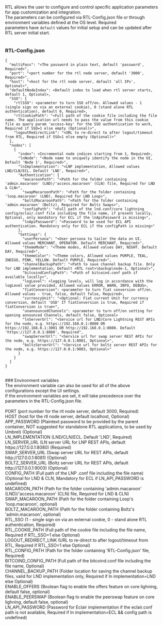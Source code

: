 RTL allows the user to configure and control specific application parameters for app customization and integration.<br />
The parameters can be configured via RTL-Config.json file or through environment variables defined at the OS level. Required <br />
parameters have `default` values for initial setup and can be updated after RTL server initial start.<br />
<br />
### RTL-Config.json<br />
```
{
  "multiPass": "<The password in plain text, default 'password', Required>",
  "port": "<port number for the rtl node server, default '3000', Required>",
  "host": "<host for the rtl node server, default 'all IPs', Optional>",
  "defaultNodeIndex": <Default index to load when rtl server starts, default 1, Optional>,
  "SSO": {
    "rtlSSO": <parameter to turn SSO off/on. Allowed values - 1 (single sign on via an external cookie), 0 (stand alone RTL authentication), default 0, Required>,
    "rtlCookiePath": "<Full path of the cookie file including the file name. The application url needs to pass the value from this cookie file as query param 'access-key' for the SSO authentication to work, Required if SSO=1 else empty (Optional)>",
    "logoutRedirectLink": "<URL to re-direct to after logout/timeout from RTL, Required if SSO=1 else empty (Optional)>"
  },
  "nodes": [
    {
      "index": <Incremental node indices starting from 1, Required>,
      "lnNode": "<Node name to uniquely identify the node in the UI, Default 'Node 1', Required>",
      "lnImplementation": "<LNP implementation, Allowed values LND/CLN/ECL. Default 'LND', Required>",
      "Authentication": {
        "macaroonPath": "<Path for the folder containing 'admin.macaroon' (LND)/'access.macaroon' (CLN) file, Required for LND & CLN>",
        "swapMacaroonPath": "<Path for the folder containing 'loop.macaroon' (LND), Required for LND Loop>",
        "boltzMacaroonPath": "<Path for the folder containing 'admin.macaroon' (Boltz), Required for Boltz Swaps>",
        "configPath": "<Full path of the lnd.conf/core lightning config/eclair.conf file including the file name, if present locally, Optional, only mandatory for ECL if the lnApiPassword is missing>",
        "lnApiPassword": "<Password to be used for ECL API authentication. Mandatory only for ECL if the configPath is missing>"
      },
      "Settings": {
        "userPersona": "<User persona to tailor the data on UI. Allowed values MERCHANT, OPERATOR. Default MERCHANT, Required>",
        "themeMode": "<Theme modes, Allowed values DAY, NIGHT. Default DAY, Required>",
        "themeColor": "<Theme colors, Allowed values PURPLE, TEAL, INDIGO, PINK, YELLOW. Default PURPLE, Required>",
        "channelBackupPath": "<Path to save channel backup file. Only for LND implementation, Default <RTL root>\backup\node-1, Optional>",
        "bitcoindConfigPath": "<Path of bitcoind.conf path if available locally>",
        "logLevel": <logging levels, will log in accordance with the logLevel value provided, Allowed values ERROR, WARN, INFO, DEBUG>,
        "fiatConversion": <parameter to turn fiat conversion off/on. Allowed values - true, false, default false, Required>,
        "currencyUnit": "<Optional: Fiat current Unit for currency conversion, default 'USD' If fiatConversion is true, Required if fiatConversion is true>",
        "unannouncedChannels": <parameter to turn off/on setting for opening announced Channels, default false, Optional>
        "lnServerUrl": "<Service url for LND/Core Lightning REST APIs for the node, e.g. https://192.168.0.1:8080 OR https://192.168.0.1:3001 OR http://192.168.0.1:8080. Default 'https://127.0.0.1:8080', Required",
        "swapServerUrl": "<Service url for swap server REST APIs for the node, e.g. https://127.0.0.1:8081, Optional>",
        "boltzServerUrl": "<Service url for boltz server REST APIs for the node, e.g. https://127.0.0.1:9003, Optional>"
      }
    }
  ]
}
```
<br />
### Environment variables<br />
The environment variable can also be used for all of the above configurations except the UI settings.<br />
If the environment variables are set, it will take precedence over the parameters in the RTL-Config.json file.<br />
<br />
PORT (port number for the rtl node server, default 3000, Required)<br />
HOST (host for the rtl node server, default localhost, Optional)<br />
APP_PASSWORD (Plaintext password to be provided by the parent container, NOT suggested for standalone RTL applications, to be used by Umbrel) (Optional)<br />
LN_IMPLEMENTATION (LND/CLN/ECL. Default 'LND', Required)<br />
LN_SERVER_URL (LN server URL for LNP REST APIs, default https://127.0.0.1:8080) (Required)<br />
SWAP_SERVER_URL (Swap server URL for REST APIs, default http://127.0.0.1:8081) (Optional)<br />
BOLTZ_SERVER_URL (Boltz server URL for REST APIs, default http://127.0.0.1:9003) (Optional)<br />
CONFIG_PATH (Full path of the LNP .conf file including the file name) (Optional for LND & CLN, Mandatory for ECL if LN_API_PASSWORD is undefined)<br />
MACAROON_PATH (Path for the folder containing 'admin.macaroon' (LND)/'access.macaroon' (CLN) file, Required for LND & CLN)<br />
SWAP_MACAROON_PATH (Path for the folder containing Loop's 'loop.macaroon', optional)<br />
BOLTZ_MACAROON_PATH (Path for the folder containing Boltz's 'admin.macaroon', optional)<br />
RTL_SSO (1 - single sign on via an external cookie, 0 - stand alone RTL authentication, Required)<br />
RTL_COOKIE_PATH (Full path of the cookie file including the file name, Required if RTL_SSO=1 else Optional)<br />
LOGOUT_REDIRECT_LINK (URL to re-direct to after logout/timeout from RTL, Required if RTL_SSO=1 else Optional)<br />
RTL_CONFIG_PATH (Path for the folder containing 'RTL-Config.json' file, Required)<br />
BITCOIND_CONFIG_PATH (Full path of the bitcoind.conf file including the file name, Optional)<br />
CHANNEL_BACKUP_PATH (Folder location for saving the channel backup files, valid for LND implementation only, Required if ln implementation=LND else Optional)<br />
ENABLE_OFFERS (Boolean flag to enable the offers feature on core lighning, default false, optional)<br />
ENABLE_PEERSWAP (Boolean flag to enable the peerswap feature on core lighning, default false, optional)<br />
LN_API_PASSWORD (Password for Eclair implementation if the eclair.conf path is not available, Required if ln implementation=ECL && config path is undefined)<br />
